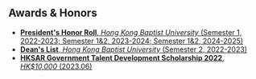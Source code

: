 ## Awards & Honors
- <a href="https://ar.hkbu.edu.hk/student-services/academic-results/academic-honours" target="_blank" rel="noopener noreferrer"><autocolor><strong>President's Honor Roll</strong>, <em>Hong Kong Baptist University</em> (Semester 1, 2022-2023; Semester 1&2, 2023-2024; Semester 1&2, 2024-2025)</autocolor></a>
- <a href="https://ar.hkbu.edu.hk/student-services/academic-results/academic-honours" target="_blank" rel="noopener noreferrer"><autocolor><strong>Dean's List</strong>, <em>Hong Kong Baptist University</em> (Semester 2, 2022-2023)</autocolor></a>
- <a href="https://www.edb.gov.hk/en/edu-system/postsecondary/local-higher-edu/publicly-funded-programmes/scholarship.html" target="_blank" rel="noopener noreferrer"><autocolor><strong>HKSAR Government Talent Development Scholarship 2022</strong>, <em>HK$10,000</em> (2023.06)</autocolor></a>
